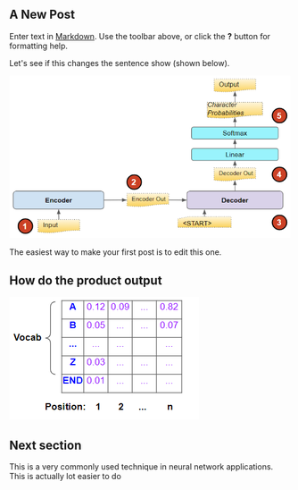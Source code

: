 ## A New Post

Enter text in [Markdown](http://daringfireball.net/projects/markdown/). Use the toolbar above, or click the **?** button for formatting help.

Let's see if this changes the sentence show (shown below).

![Seq to Seq](https://github.com/ketanhdoshi/now/raw/master/images/Seq-Seq.png)

The easiest way to make your first post is to edit this one.

## How do the product output

![Predictions](https://github.com/ketanhdoshi/now/raw/master/images/Pred-1.png)

## Next section

This is a very commonly used technique in neural network applications. This is actually lot easier to do
